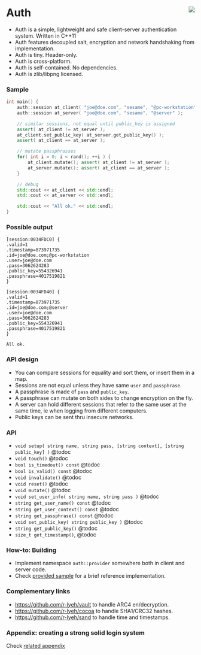 Auth <a href="https://travis-ci.org/r-lyeh/auth"><img src="https://api.travis-ci.org/r-lyeh/auth.svg?branch=master" align="right" /></a>
====

- Auth is a simple, lightweight and safe client-server authentication system. Written in C++11
- Auth features decoupled salt, encryption and network handshaking from implementation.
- Auth is tiny. Header-only.
- Auth is cross-platform.
- Auth is self-contained. No dependencies.
- Auth is zlib/libpng licensed.

### Sample
```c++
int main() {
    auth::session at_client( "joe@doe.com", "sesame", "@pc-workstation" );
    auth::session at_server( "joe@doe.com", "sesame", "@server" );

    // similar sessions, not equal until public_key is assigned
    assert( at_client != at_server );
    at_client.set_public_key( at_server.get_public_key() );
    assert( at_client == at_server );

    // mutate passphrasses
    for( int i = 0; i < rand(); ++i ) {
        at_client.mutate(); assert( at_client != at_server );
        at_server.mutate(); assert( at_client == at_server );
    }

    // debug
    std::cout << at_client << std::endl;
    std::cout << at_server << std::endl;

    std::cout << "All ok." << std::endl;
}
```

### Possible output
```
[session:0034FDC0] {
.valid=1
.timestamp=873971735
.id=joe@doe.com;@pc-workstation
.user=joe@doe.com
.pass=3062624283
.public_key=554326941
.passphrase=4017519821
}

[session:0034FD40] {
.valid=1
.timestamp=873971735
.id=joe@doe.com;@server
.user=joe@doe.com
.pass=3062624283
.public_key=554326941
.passphrase=4017519821
}

All ok.
```

### API design
- You can compare sessions for equality and sort them, or insert them in a map.
- Sessions are not equal unless they have same `user` and `passphrase`.
- A passphrase is made of `pass` and `public_key`.
- A passphrase can mutate on both sides to change encryption on the fly.
- A server can hold different sessions that refer to the same user at the same time, ie when logging from different computers.
- Public keys can be sent thru insecure networks.

### API
- `void setup( string name, string pass, [string context], [string public_key] )` @todoc
- `void touch()` @todoc
- `bool is_timedout() const` @todoc
- `bool is_valid() const` @todoc
- `void invalidate()` @todoc
- `void reset()` @todoc
- `void mutate()` @todoc
- `void set_user_info( string name, string pass )` @todoc
- `string get_user_name() const` @todoc
- `string get_user_context() const` @todoc
- `string get_passphrase() const` @todoc
- `void set_public_key( string public_key )` @todoc
- `string get_public_key()` @todoc
- `size_t get_timestamp()`,  @todoc

### How-to: Building
- Implement namespace `auth::provider` somewhere both in client and server code.
- Check [provided sample](sample.cc) for a brief reference implementation.

### Complementary links
- https://github.com/r-lyeh/vault to handle ARC4 en/decryption.
- https://github.com/r-lyeh/cocoa to handle SHA1/CRC32 hashes.
- https://github.com/r-lyeh/sand to handle time and timestamps.

### Appendix: creating a strong solid login system
Check [related appendix](README-APPENDIX.md)
